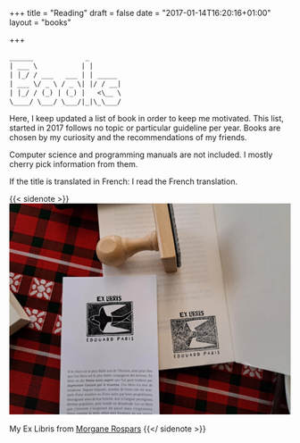 +++
title = "Reading"
draft = false
date = "2017-01-14T16:20:16+01:00"
layout = "books"

+++
```ascii
______             _
| ___ \           | |
| |_/ / ___   ___ | | _____
| ___ \/ _ \ / _ \| |/ / __|
| |_/ / (_) | (_) |   <\__ \
\____/ \___/ \___/|_|\_\___/
```

Here, I keep updated a list of book in order to keep me motivated.
This list, started in 2017 follows no topic or particular guideline per
year. Books are chosen by my curiosity and the recommendations of my friends.

Computer science and programming manuals are not included. I mostly
cherry pick information from them.

If the title is translated in French: I read the French translation.

{{< sidenote >}}
![Ex Libris](exlibris.jpeg)

My Ex Libris from [Morgane Rospars](https://morganerospars.com)
{{</ sidenote >}}
